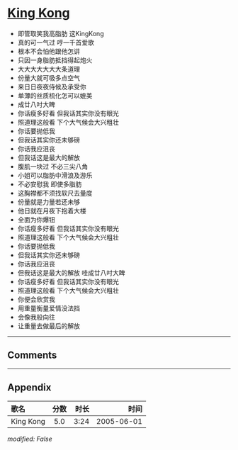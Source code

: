 # [King Kong](https://music.163.com/song?id=66235)

* 即管取笑我高脂肪 这KingKong
* 真的可一气过 哼一千首爱歌
* 根本不会怕他跟他怎讲
* 只因一身脂肪抵挡得起炮火
* 大大大大大大大条道理
* 份量大就可吸多点空气
* 来日日夜夜侍候及承受你
* 单薄的丝质梳化怎可以媲美
* 成廿八吋大睥
* 你话瘦多好看 但我话其实你没有眼光
* 照道理这般看 下个大气候会大兴粗壮
* 你话要抛低我
* 但我话其实你还未够磅
* 你话我应沮丧
* 但我话这是最大的解放
* 腹肌一块过 不必三尖八角
* 小姐可以脂肪中滑浪及游乐
* 不必安慰我 即使多脂肪
* 这胸襟都不须找软尺去量度
* 份量就是力量若还未够
* 他日就在月夜下抱着大楼
* 全面为你爆钮
* 你话瘦多好看 但我话其实你没有眼光
* 照道理这般看 下个大气候会大兴粗壮
* 你话要抛低我
* 但我话其实你还未够磅
* 你话我应沮丧
* 但我话这是最大的解放 哇成廿八吋大睥
* 你话瘦多好看 但我话其实你没有眼光
* 照道理这般看 下个大气候会大兴粗壮
* 你便会欣赏我
* 用重量衡量爱情没法挡
* 会像我般向往
* 让重量去做最后的解放


---

## Comments


---

## Appendix

|歌名|分数|时长|时间|
|:---|:---:|---:|---:|
|King Kong|5.0|3:24|2005-06-01

*modified: False*